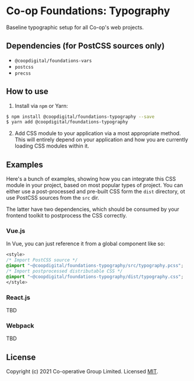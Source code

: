 # Co-op Foundations: Typography
Baseline typographic setup for all Co-op's web projects.

## Dependencies (for PostCSS sources only)
- `@coopdigital/foundations-vars`
- `postcss`
- `precss`

## How to use
1. Install via `npm` or Yarn:
  ```bash
  $ npm install @coopdigital/foundations-typography --save
  $ yarn add @coopdigital/foundations-typography
  ```
2. Add CSS module to your application via a most appropriate method. This will entirely depend on your application and how you are currently loading CSS modules within it.

## Examples
Here's a bunch of examples, showing how you can integrate this CSS module in your project, based on most popular types of project. You can either use a post-processed and pre-built CSS form the `dist` directory, ot use PostCSS sources from the `src` dir.

The latter have two dependencies, which should be consumed by your frontend toolkit to postprocess the CSS correctly.

### Vue.js
In Vue, you can just reference it from a global component like so:
```css
<style>
/* Import PostCSS source */
@import "~@coopdigital/foundations-typography/src/typography.pcss";
/* Import postprocessed distributable CSS */
@import "~@coopdigital/foundations-typography/dist/typography.css";
</style>
```

### React.js
TBD

### Webpack
TBD


## License
Copyright (c) 2021 Co-operative Group Limited.
Licensed [MIT](https://github.com/coopdigital/coop-frontend/blob/master/LICENSE).

 